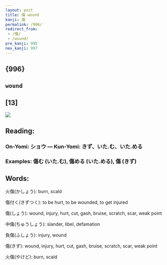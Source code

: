 ```yaml
---
layout: post
title: 傷 wound
kanji: 傷
permalink: /996/
redirect_from:
 - /傷/
 - /wound/
pre_kanji: 995
nex_kanji: 997
---
```


## {996}

## `wound`

## [13]

<div class="stroke"><img src="E582B7.png" /></div>

## Reading:

### On-Yomi: ショウ &mdash; Kun-Yomi: きず、いた.む、いた.める

### Examples: 傷む (いた.む), 傷める (いた.める), 傷 (きず)

## Words:

火傷(かしょう): burn, scald

傷付く(きずつく): to be hurt, to be wounded, to get injured

傷(しょう): wound, injury, hurt, cut, gash, bruise, scratch, scar, weak point

中傷(ちゅうしょう): slander, libel, defamation

負傷(ふしょう): injury, wound

傷(きず): wound, injury, hurt, cut, gash, bruise, scratch, scar, weak point

火傷(やけど): burn, scald

